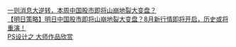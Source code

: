   
[一则消息大逆转，本周中国股市即将山崩地裂大变盘？](http://www.dianyue.me/archives/210/tpohihz7yet6xv1g/)  
[【明日策略】明日中国股市即将山崩地裂大变盘？8月新行情即将开启，历史或将重演！](http://www.dianyue.me/archives/985/46xai2thmdsa82n7/)  
[PS设计之    大师作品欣赏](http://www.dianyue.me/archives/872/st7biwy2hy969nvh/)
